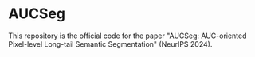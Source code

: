 # AUCSeg
This repository is the official code for the paper "AUCSeg: AUC-oriented Pixel-level Long-tail Semantic Segmentation" (NeurIPS 2024).
